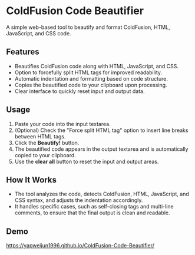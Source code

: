 # ColdFusion Code Beautifier

A simple web-based tool to beautify and format ColdFusion, HTML, JavaScript, and CSS code.

## Features

- Beautifies ColdFusion code along with HTML, JavaScript, and CSS.
- Option to forcefully split HTML tags for improved readability.
- Automatic indentation and formatting based on code structure.
- Copies the beautified code to your clipboard upon processing.
- Clear interface to quickly reset input and output data.

## Usage

1. Paste your code into the input textarea.
2. (Optional) Check the "Force split HTML tag" option to insert line breaks between HTML tags.
3. Click the **Beautify!** button.
4. The beautified code appears in the output textarea and is automatically copied to your clipboard.
5. Use the **clear all** button to reset the input and output areas.

## How It Works

- The tool analyzes the code, detects ColdFusion, HTML, JavaScript, and CSS syntax, and adjusts the indentation accordingly.
- It handles specific cases, such as self-closing tags and multi-line comments, to ensure that the final output is clean and readable.



## Demo
https://yapweijun1996.github.io/ColdFusion-Code-Beautifier/
